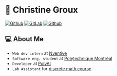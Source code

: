 # 🌄 Christine Groux

<!-- https://shields.io/ -->

[![Github](https://img.shields.io/badge/-ChrstnGrx-yellow?style=for-the-badge&logo=Github)](https://github.com/ChrstnGrx)
[![GitLab](https://img.shields.io/badge/-ChrstnGrx-white?style=for-the-badge&logo=gitlab)](https://gitlab.com/ChrstnGrx)
[![Github](https://img.shields.io/badge/-Christine_E_Groux-blue?style=for-the-badge&logo=LinkedIn)](https://www.linkedin.com/in/christineegroux/)

## 💻 About Me

- `Web dev intern` at [Nventive](https://nventive.com/en)
- `Software eng. student` at [Polytechnique Montréal](https://www.polymtl.ca/en/)
- `Developer` at [PolyAI](https://polyai.ca)
- `Lab Assistant` for [discrete math course](https://www.polymtl.ca/programmes/cours/structures-discretes)

<!-- ### 🛠 &nbsp;Tech Stack -->
